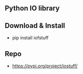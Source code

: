 ## Python IO library

## Download & Install

- pip install iofstuff

## Repo

- https://pypi.org/project/iostuff/
